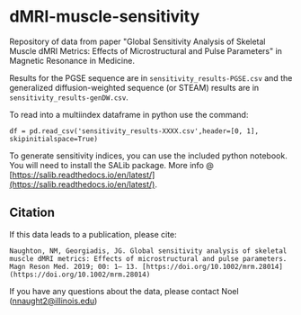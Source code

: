# dMRI-muscle-sensitivity
Repository of data from paper "Global Sensitivity Analysis of Skeletal Muscle dMRI Metrics: Effects of Microstructural and Pulse Parameters" in Magnetic Resonance in Medicine.

Results for the PGSE sequence are in `sensitivity_results-PGSE.csv` and the generalized diffusion-weighted sequence (or STEAM) results are in `sensitivity_results-genDW.csv`.

To read into a multiindex dataframe in python use the command: 

`df = pd.read_csv('sensitivity_results-XXXX.csv',header=[0, 1], skipinitialspace=True)`

To generate sensitivity indices, you can use the included python notebook. You will need to install the SALib package. More info @ [https://salib.readthedocs.io/en/latest/](https://salib.readthedocs.io/en/latest/). 

## Citation
If this data leads to a publication, please cite:

`Naughton, NM, Georgiadis, JG. Global sensitivity analysis of skeletal muscle dMRI metrics: Effects of microstructural and pulse parameters. Magn Reson Med. 2019; 00: 1– 13. [https://doi.org/10.1002/mrm.28014](https://doi.org/10.1002/mrm.28014)`

If you have any questions about the data, please contact Noel ([nnaught2@illinois.edu](nnaught2@illinois.edu))

